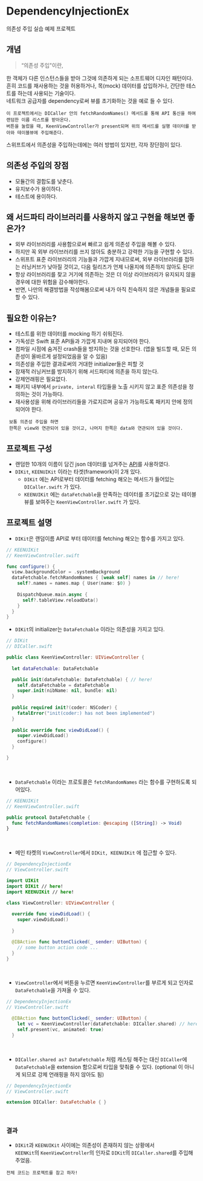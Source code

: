# DependencyInjectionEx
의존성 주입 실습 예제 프로젝트

## 개념
> “의존성 주입"이란,

한 객체가 다른 인스턴스들을 받아 그것에 의존하게 되는 소프트웨어 디자인 패턴이다.  
흔히 코드를 재사용하는 것을 허용하거나, 목(mock) 데이터를 삽입하거나, 간단한 테스트를 하는데 사용되는 기술이다.  
네트워크 공급자를 dependency로써 뷰를 초기화하는 것을 예로 들 수 있다.  
```
이 프로젝트에서는 DICaller 안의 fetchRandomNames() 메서드를 통해 API 통신을 하여 랜덤한 이름 리스트를 받아온다.
버튼을 눌렀을 때, KeenViewController가 present되며 위의 메서드를 실행 데이터를 받아와 테이블뷰에 주입해준다.
```
스위프트에서 의존성을 주입하는데에는 여러 방법이 있지만, 각자 장단점이 있다.

## 의존성 주입의 장점
- 모듈간의 결합도를 낮춘다.
- 유지보수가 용이하다.
- 테스트에 용이하다.

## 왜 서드파티 라이브러리를 사용하지 않고 구현을 해보면 좋은가?
- 외부 라이브러리를 사용함으로써 빠르고 쉽게 의존성 주입을 해볼 수 있다.  
- 하지만 꼭 외부 라이브러리를 쓰지 않아도 충분하고 강력한 기능을 구현할 수 있다.  
- 스위프트 표준 라이브러리의 기능들과 가깝게 지내므로써, 외부 라이브러리를 접하는 러닝커브가 낮아질 것이고, 다음 릴리즈가 언제 나올지에 의존하지 않아도 된다!  
- 항상 라이브러리를 찾고 거기에 의존하는 것은 더 이상 라이브러리가 유지되지 않을 경우에 대한 위험을 감수해야한다.  
- 반면, 나만의 해결방법을 작성해봄으로써 내가 아직 친숙하지 않은 개념들을 필요로 할 수 있다.

## 필요한 이유는?
- 테스트를 위한 데이터를 mocking 하기 쉬워진다.
- 가독성은 Swift 표준 API들과 가깝게 지내며 유지되어야 한다.
- 컴파일 시점에 숨겨진 crash들을 방지하는 것을 선호한다.
(앱을 빌드할 때, 모든 의존성이 올바르게 설정되었음을 알 수 있음)
- 의존성을 주입한 결과로써의 거대한 initializer들은 피할 것
- 잠재적 러닝커브를 방지하기 위해 서드파티에 의존을 하지 않는다.
- 강제언래핑은 필요없다.
- 패키지 내부에서 `private, interal` 타입들을 노출 시키지 않고 표준 의존성을 정의하는 것이 가능하다.
- 재사용성을 위해 라이브러리들을 가로지르며 공유가 가능하도록 패키지 안에 정의되어야 한다.

```
 보통 의존성 주입을 하면
 한쪽은 view와 연관되어 있을 것이고, 나머지 한쪽은 data와 연관되어 있을 것이다.
```
 
## 프로젝트 구성
- 랜덤한 10개의 이름이 담긴 json 데이터를 넘겨주는 [API](http://names.drycodes.com/10)를 사용하였다.
- `DIKit`, `KEENUIKit` 이라는 타겟(framework)이 2개 있다.
  - `DIKit` 에는 API로부터 데이터를 fetching 해오는 메서드가 들어있는 `DICaller.swift` 가 있다.
  - `KEENUIKit` 에는 `dataFetchable`을 만족하는 데이터를 초기값으로 갖는 테이블뷰를 보여주는 `KeenViewController.swift` 가 있다.

 
## 프로젝트 설명
- `DIKit`은 랜덤이름 API로 부터 데이터를 fetching 해오는 함수를 가지고 있다.
```swift
// KEENUIKit
// KeenViewController.swift

func configure() {
  view.backgroundColor = .systemBackground
  dataFetchable.fetchRandomNames { [weak self] names in // here!
    self?.names = names.map { User(name: $0) }
    
    DispatchQueue.main.async {
      self?.tableView.reloadData()
    }
  }
}
```

- `DIKit`의 initializer는 `DataFetchable` 이라는 의존성을 가지고 있다.
```swift
// DIKit
// DICaller.swift

public class KeenViewController: UIViewController {
  
  let dataFetchable: DataFetchable

  public init(dataFetchable: DataFetchable) { // here!
    self.dataFetchable = dataFetchable
    super.init(nibName: nil, bundle: nil)
  }
  
  public required init?(coder: NSCoder) {
    fatalError("init(coder:) has not been implemented")
  }
  
  public override func viewDidLoad() {
    super.viewDidLoad()
    configure()
  }

}
```

</br>

- `DataFetchable` 이라는 프로토콜은 `fetchRandomNames` 라는 함수를 구현하도록 되어있다.
```swift
// KEENUIKit
// KeenViewController.swift

public protocol DataFetchable {
  func fetchRandomNames(completion: @escaping ([String]) -> Void)
}
```
 
 </br>
 
- 메인 타켓의 `ViewController`에서 `DIKit, KEENUIKit` 에 접근할 수 있다.
```swift
// DependencyInjectionEx
// ViewController.swift

import UIKit
import DIKit // here!
import KEENUIKit // here!

class ViewController: UIViewController {
  
  override func viewDidLoad() {
    super.viewDidLoad()
    
  }

  @IBAction func buttonClicked(_ sender: UIButton) {
    // some button action code ...
  }
}

```

</br>

- `ViewController`에서 버튼을 누르면 `KeenViewController`를 부르게 되고 인자로 `DataFetchable`을 가져올 수 있다.
```swift
// DependencyInjectionEx
// ViewController.swift

  @IBAction func buttonClicked(_ sender: UIButton) {
    let vc = KeenViewController(dataFetchable: DICaller.shared) // here!
    self.present(vc, animated: true)
  }
```

</br>

- `DICaller.shared as? DataFetchable` 처럼 캐스팅 해주는 대신 `DICaller`에 `DataFetchable`을 extension 함으로써 타입을 맞춰줄 수 있다. (optional 이 아니게 되므로 강제 언래핑을 하지 않아도 됨)
```swift
// DependencyInjectionEx
// ViewController.swift

extension DICaller: DataFetchable { }
```
 
</br>
 
### 결과
- `DIKit`과 `KEENUIKit` 사이에는 의존성이 존재하지 않는 상황에서  
  `KEENKit`의 `KeenViewController`의 인자로 `DIKit`의 `DICaller.shared`를 주입해주었음.

```
전체 코드는 프로젝트를 참고 하자!
```
